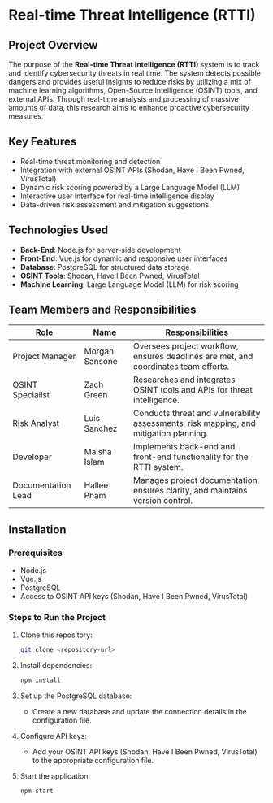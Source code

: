 # Real-time Threat Intelligence (RTTI)

## Project Overview

The purpose of the **Real-time Threat Intelligence (RTTI)** system is to track and identify cybersecurity threats in real time. The system detects possible dangers and provides useful insights to reduce risks by utilizing a mix of machine learning algorithms, Open-Source Intelligence (OSINT) tools, and external APIs. Through real-time analysis and processing of massive amounts of data, this research aims to enhance proactive cybersecurity measures.

## Key Features

- Real-time threat monitoring and detection
- Integration with external OSINT APIs (Shodan, Have I Been Pwned, VirusTotal)
- Dynamic risk scoring powered by a Large Language Model (LLM)
- Interactive user interface for real-time intelligence display
- Data-driven risk assessment and mitigation suggestions

## Technologies Used

- **Back-End**: Node.js for server-side development
- **Front-End**: Vue.js for dynamic and responsive user interfaces
- **Database**: PostgreSQL for structured data storage
- **OSINT Tools**: Shodan, Have I Been Pwned, VirusTotal
- **Machine Learning**: Large Language Model (LLM) for risk scoring

## Team Members and Responsibilities

| Role               | Name            | Responsibilities                                                                 |
|--------------------|-----------------|---------------------------------------------------------------------------------|
| Project Manager    | Morgan Sansone  | Oversees project workflow, ensures deadlines are met, and coordinates team efforts. |
| OSINT Specialist   | Zach Green      | Researches and integrates OSINT tools and APIs for threat intelligence.          |
| Risk Analyst       | Luis Sanchez    | Conducts threat and vulnerability assessments, risk mapping, and mitigation planning. |
| Developer          | Maisha Islam    | Implements back-end and front-end functionality for the RTTI system.             |
| Documentation Lead | Hallee Pham     | Manages project documentation, ensures clarity, and maintains version control.   |

## Installation

### Prerequisites

- Node.js
- Vue.js
- PostgreSQL
- Access to OSINT API keys (Shodan, Have I Been Pwned, VirusTotal)

### Steps to Run the Project

1. Clone this repository:
   ```bash
   git clone <repository-url>
   ```

2. Install dependencies:
   ```bash
   npm install
   ```

3. Set up the PostgreSQL database:
   - Create a new database and update the connection details in the configuration file.

4. Configure API keys:
   - Add your OSINT API keys (Shodan, Have I Been Pwned, VirusTotal) to the appropriate configuration file.

5. Start the application:
   ```bash
   npm start
   ```
